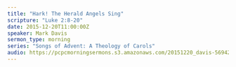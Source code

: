 ```yaml
---
title: "Hark! The Herald Angels Sing"
scripture: "Luke 2:8-20"
date: 2015-12-20T11:00:00Z
speaker: Mark Davis
sermon_type: morning
series: "Songs of Advent: A Theology of Carols"
audio: https://pcpcmorningsermons.s3.amazonaws.com/20151220_davis-56942a2304974.mp3 
---
```



